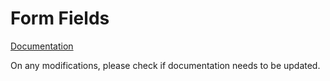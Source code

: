 # Form Fields

[Documentation](https://github.com/specify/specify7/wiki/Form-System#field)

On any modifications, please check if documentation needs to be updated.
